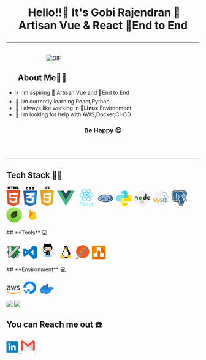 # <p align="center">️ **Hello!!👋️ It's Gobi Rajendran** 🦄 Artisan Vue & React 🐧End to End </p>

---

</br>

<img align="right" alt="GIF" width="400" src="https://media.giphy.com/media/Vbn7PUTxaB6dVnVa2h/giphy.gif"/>

</br>

## &nbsp; &nbsp; &nbsp; **About Me**👨‍🎓️

- ⚡ I'm aspiring 🔭️ Artisan,Vue and 🐧End to End
- 🌱 I’m currently learning React,Python.
- 👯 I always like working in 🐧️**Linux** Environment.
- 🤔 I’m looking for help with AWS,Docker,CI-CD

### <p align="center">**Be Happy** 😊️ </p>

<!-- - 🌱 I’m currently learning ReactJs -->
<!-- - 👯 I’m looking to collaborate on ... -->
<!-- - 🤔 I’m looking for help with ... -->
<!-- - 💬 Ask me about ... -->
  <!-- - 😄 Pronouns: ... -->
  <!-- - ⚡ Fun fact: ... -->

 </br>
 </br>

---

## **Tech Stack** 👨‍💻️

 <!-- - <img  align="right" src="https://github-readme-stats.vercel.app/api?username=githubgobi&show_icons=true&text_color=fff&icon_color=00C853&title_color=FF6F00&bg_color=000">-->
<p >
	<img width="36px" alt="html" src="https://github.com/githubgobi/githubgobi/blob/master/assets/html5.svg">&nbsp;
	<img width="36px" alt="css" src="https://github.com/githubgobi/githubgobi/blob/master/assets/css3.svg">&nbsp;
	<img width="36px" alt="javascript" src="https://github.com/githubgobi/githubgobi/blob/master/assets/javascript.svg">&nbsp;
	<img width="46px" alt="vue" src="https://github.com/githubgobi/githubgobi/blob/master/assets/vue.svg">&nbsp;
	<img width="46px" alt="react" src="https://github.com/githubgobi/githubgobi/blob/master/assets/react.svg">&nbsp;
	<img width="40px" alt="php" src="https://github.com/githubgobi/githubgobi/blob/master/assets/php.svg">&nbsp;
	<img width="40px" alt="python" src="https://github.com/githubgobi/githubgobi/blob/master/assets/python.svg">&nbsp;
	<img width="40px" alt="node" src="https://github.com/githubgobi/githubgobi/blob/master/assets/node.svg">&nbsp;
	<img width="40px" alt="mysql" src="https://github.com/githubgobi/githubgobi/blob/master/assets/mysql.svg">&nbsp;
	<img width="40px" alt="postgres" src="https://github.com/githubgobi/githubgobi/blob/master/assets/postgres.svg">&nbsp;
	<img width="40px" alt="mongo" src="https://github.com/githubgobi/githubgobi/blob/master/assets/mongo.svg">&nbsp;
	<img width="40px" alt="firebase" src="https://github.com/githubgobi/githubgobi/blob/master/assets/firebase.svg">&nbsp;
</p>
## **Tools** 💻️
<p >
	<img width="36px" alt="vim" src="https://github.com/githubgobi/githubgobi/blob/master/assets/vim.svg">&nbsp;
	<img width="36px" alt="vscode" src="https://github.com/githubgobi/githubgobi/blob/master/assets/visual-studio-code.svg">&nbsp;
	<img width="40px" alt="github" src="https://github.com/githubgobi/githubgobi/blob/master/assets/github.svg">&nbsp;
	<img width="36px" alt="linux" src="https://github.com/githubgobi/githubgobi/blob/master/assets/linux.svg">&nbsp;
	<img width="36px" alt="postman" src="https://github.com/githubgobi/githubgobi/blob/master/assets/postman.svg">&nbsp;
	<img width="36px" alt="planning" src="https://github.com/githubgobi/githubgobi/blob/master/assets/draw.svg">&nbsp;
</p>
## **Environment** 💻️
<p >
	<img width="36px" alt="aws" src="https://github.com/githubgobi/githubgobi/blob/master/assets/aws.svg">&nbsp;
	<img width="36px" alt="digitalocean" src="https://github.com/githubgobi/githubgobi/blob/master/assets/digitalocean.svg">&nbsp;
	<img width="36px" alt="docker" src="https://github.com/githubgobi/githubgobi/blob/master/assets/docker.svg">&nbsp;
</p>
<p >
  <img src = "https://github-readme-stats.vercel.app/api?username=githubgobi&show_icons=true&theme=radical&line_height=27">
  <img src = "https://github-readme-stats.vercel.app/api/top-langs/?username=githubgobi&hide=HTML&theme=tokyonight">
</p>

## **You can Reach me out** ☎️

<a href="https://www.linkedin.com/in/gobi-rajendran-70205725">
        <img width="30px" alt="LinkedIn" src="https://github.com/githubgobi/githubgobi/blob/master/assets/linkedin.svg">&nbsp;
</a>

<a href="mailto:mailforgobi@gmail.com?subject=Hello%20Gobi">
        <img width="36px" alt="gmail" src="https://github.com/githubgobi/githubgobi/blob/master/assets/gmail.svg">&nbsp;
</a>

</br>
</br>

